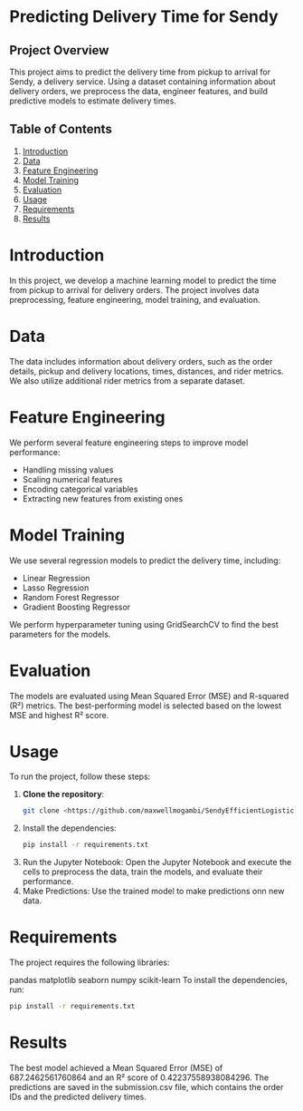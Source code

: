 # Predicting Delivery Time for Sendy

## Project Overview
This project aims to predict the delivery time from pickup to arrival for Sendy, a delivery service. Using a dataset containing information about delivery orders, we preprocess the data, engineer features, and build predictive models to estimate delivery times.

## Table of Contents
1. [Introduction](#introduction)
2. [Data](#data)
3. [Feature Engineering](#feature-engineering)
4. [Model Training](#model-training)
5. [Evaluation](#evaluation)
6. [Usage](#usage)
7. [Requirements](#requirements)
8. [Results](#results)


# Introduction
In this project, we develop a machine learning model to predict the time from pickup to arrival for delivery orders. The project involves data preprocessing, feature engineering, model training, and evaluation.

# Data
The data includes information about delivery orders, such as the order details, pickup and delivery locations, times, distances, and rider metrics. We also utilize additional rider metrics from a separate dataset.

# Feature Engineering
We perform several feature engineering steps to improve model performance:
- Handling missing values
- Scaling numerical features
- Encoding categorical variables
- Extracting new features from existing ones

# Model Training
We use several regression models to predict the delivery time, including:
- Linear Regression
- Lasso Regression
- Random Forest Regressor
- Gradient Boosting Regressor

We perform hyperparameter tuning using GridSearchCV to find the best parameters for the models.

# Evaluation
The models are evaluated using Mean Squared Error (MSE) and R-squared (R²) metrics. The best-performing model is selected based on the lowest MSE and highest R² score.

# Usage
To run the project, follow these steps:

1. **Clone the repository**:
   ```sh
   git clone <https://github.com/maxwellmogambi/SendyEfficientLogisticsETA>
   
   
2. Install the dependencies:
    ```sh
    pip install -r requirements.txt
    
3. Run the Jupyter Notebook:
   Open the Jupyter Notebook and execute the cells to preprocess the data, train the models, and evaluate their performance.
4. Make Predictions:
   Use the trained model to make predictions onn new data.


# Requirements
The project requires the following libraries:

pandas
matplotlib
seaborn
numpy
scikit-learn
To install the dependencies, run:
 ```sh
pip install -r requirements.txt
```

# Results
The best model achieved a Mean Squared Error (MSE) of 687.2462561760864 and an R² score of 0.42237558938084296. The predictions are saved in the submission.csv file, which contains the order IDs and the predicted delivery times.
